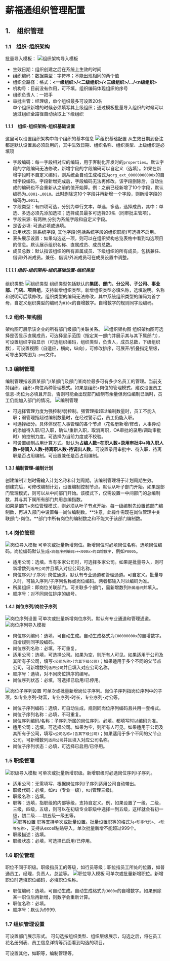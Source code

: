 # 薪福通组织管理配置
## 1.　组织管理
### 1.1　组织-组织架构
批量导入模板：
![组织架构导入模板](./图片/1_1组织架构导入模板.png)
- 生效日期：组织创建之后在系统上生效的时间<br>
- 组织编码：数据类型：字符串；不能出现相同的两个值<br>
- 组织全路径：格式：**<一级组织>/<二级组织>/<三级组织>/…/<n级组织>**<br>
- 机构号：目前没有作用，可不填。组织编码体现组织的序号<br>
- 组织负责人：一把手<br>
- 审批主管：经理级，单个组织最多可设置20名<br>
单个组织新增的时候必须填写其上级组织；通过模板批量导入组织的时候可以通过组织全路径自动读取上下级组织<br>

#### 1.1.1　组织-组织架构-组织基础设置
这里可以设置组织架构中每个组织的基本信息
![组织基础配置](./图片/1_1_1组织基本配置.png)
从生效日期到备注都是默认设置且必须启用的，其中生效日期、组织名称、组织类型、上级组织是必填项<br>
- 字段编码：每一字段相对应的编码，用于客制化开发时的`properties`。默认字段的字段编码无法修改，新增字段的字段编码可以自定义（选填）。如果在新增字段时不自定义编码，则系统会自动生成格式为`org_ext_00000000000x`的自增字段编码。字段新增完成后，字段编码无法再修改。该字段删除后，自动生成的编码也不会重新从之前的值开始算。例：之前已经新增了10个字段，默认编码为`…0001-…0010`。此时删除这10个字段并再新增一个字段，则新增字段的编码为`…0011`。<br>
- 字段类型：有四项可选，分别为单行文本，单选，多选，选择成员，其中：单选、多选必须先添加选项；选择成员最多可选择20名（同审批主管项）。<br>
- 字段来源: 有两种,分别为系统字段和自定义字段。<br>
- 是否必填: 可选必填或选填。<br>
- 启用状态: 除系统字段, 其他字段(包括系统字段的组织职能)可选择不启用。<br>
- 表头展示设置：如果勾选这一项，则可以在组织架构总览表格中看到勾选项目的信息。默认展示组织名称、直属成员、成员总数。<br>
- 成员总数：默认指该组织的所有直属成员、下级组织的所有成员，包括兼任、借调/外派成员。兼任、借调/外派成员可在成员设置中调整。<br>

##### 1.1.1.1 组织-组织架构-组织基础设置-组织类型
组织类型:
![组织类型](./图片/1_1_1_1组织类型.png)
组织类型包括默认的**集团、部门、分公司、子公司、事业部、门店、项目组**，支持新增组织类型。新增组织类型必填名称，选填说明。名称和说明可后续修改。组织类型的编码无法修改，其中系统组织类型的编码为首字母，自定义组织类型的编码为`010x`的自增数字。自增数字的规则同字段编码。

### 1.2 组织-架构图
架构图可展示该企业的所有部门级部门关联关系。
![组织架构图](./图片/1_2组织架构图.png)
组织架构图可选择是否显示直属成员，可选择显示范围（指定某一部门并展示其与其下属部门），可设置组织字段显示（可选组织编码，组织类型，负责人，成员总数，下级组织数），可设置视图（自适应，横向，纵向），可修改排序，可展开/折叠指定层级，可导出架构图为`.png`文件。

### 1.3 编制管理
编制管理指设置某部门/某部门及部门某岗位最多可有多少名员工的管理。当前支持组织、组织+岗位两种管理模式。如果是组织+岗位的管理模式，建议设置员工信息-岗位为必填且开启，否则可能会出现部门编制有余量但岗位编制已满时，员工仍能加入部门的情况。
![编制管理](./图片/1_3编制管理.png)
- 可选择管理力度为强控制/弱控制。强管理指超过编制数量时，员工不能入职；弱管理指超过编制数量时，在经过警示后，员工仍能入职。<br>
- 可选择细分。具体体现在人事管理的各个节点（花名册新增/修改，人事异动的添加待入职/已入职，确认/重新入职，取消离职，OA审批的录用/调动审批时）的控制力度。可选择为当前力度或不校验。<br>
- 可设置编制占用计算方式。默认为**占编人数=在职人数+录用审批中+待入职人数+待调入人数-待离职人数-待调出人数**。可设置录用审批中、待入职、待离职是否占用编制。可设置兼任是否占用编制。<br>

#### 1.3.1 编制管理-编制计划
创建编制计划时需输入计划名称和计划周期。该编制管理将于计划周期生效。<br>
创建完后，可修改编制计划，设置编制控制节点。默认从叶子部门开始。如果是部门管理模式，则可以从中间部门开始。该模式下，仅需设置一中间部门的总编制数，其与其下属所有部门共用总编指数。<br>
如果是部门+岗位管理模式，则必须从叶子节点开始。每一级编制先设置该部门编制数，再进入部门中设置每一岗位编制数。**注意，此操作需现在岗位管理中关联部门-岗位。**部门中所有岗位的编制数之和不能大于该部门编制数。<br>

### 1.4 岗位管理
![岗位导入模板](./图片/1_4岗位管理导入模板.png)
可单次或批量新增岗位。新增岗位时必填岗位名称，选填岗位编码。岗位编码默认生成`<岗位序列编码>+<000x>的自增数字`，例如`P0005`。<br>
- 适用公司：选填。当有多家公司时，可选择多家公司。如果是批量导入，则可新增数列`适用公司`并且填入对应公司名称。<br>
- 岗位序列/子序列: 岗位通道。默认有专业通道和管理通道。可自定义。批量导入时，可输入序列/子序列名称或岗位编码。两者都输入时以编码为准。<br>
- 所属组织：即岗位关联部门。可关联多个部门，需新增数列`所属组织`并填入。<br>
- 顺序号：对不同岗位排序的编号。<br>

#### 1.4.1 岗位序列/岗位子序列
![岗位序列设置](./图片/1_4_1岗位序列设置.png)
可单次或批量新增岗位序列。默认有专业通道和管理通道。
![岗位序列导入模板](./图片/1_4_2岗位序列导入模板.png)
- 岗位序列编码：选填，可自动生成。自动生成格式为`C00000000x`的自增数字。自增规则同字段编码。<br>
- 岗位序列名称：必填，不可重复。<br>
- 适用公司：选填，可选择公司。如果为空，则所有人可见。如果适用于公司及其所有子公司，填写`<公司名称>(含其下级公司)`；如果适用于多个不同的父节点公司，可新增数列`适用公司`并且填入对应公司名称。<br>
- 顺序号：选填，对不同岗位排序的编号。<br>
- 岗位序列状态：必填，可选择已启用/已停用。<br>

![岗位子序列设置](./图片/1_4_3岗位子序列导入模板.png)
可单次或批量新增岗位子序列。岗位子序列指岗位序列中的子项，如专业序列-财富，专业序列-时长，专业序列-对公等。<br>
- 岗位子序列编码：选填，可自动生成，规则同岗位序列编码且共用一套格式。<br>
- 岗位子序列名称：必填，不可重复。<br>
- 岗位序列编码/名称：子序列所属的岗位序列。必填。都填写时以编码为准。<br>
- 适用公司：选填，可选择公司。如果为空，则所有人可见。如果适用于公司及其所有子公司，填写`<公司名称>(含其下级公司)`；如果适用于多个不同的父节点公司，可新增数列`适用公司`并且填入对应公司名称。<br>
- 岗位子序列状态：必填，可选择已启用/已停用。<br>

### 1.5 职级管理
![职级导入模板](./图片/1_5职级导入模板.png)
可单次或批量新增职级。新增职级时必选岗位序列/子序列。<br>
- 适用公司：无需填写，根据岗位序列/子序列适用公司自动带出。<br>
- 职级代码：必填，如`P1`（专业一级），`M3`(管理三级)。<br>
- 职级名称：选填。<br>
- 职等：选填，指职级的内部等级，支持自定义。例，如果设置了一级，二级，三级，四级，五级，则可以在初级专业职级中选择一到五级，这样就会有初一级，初二级……初五级一级五等。<br>
![职等设置](./图片/1_5_1职等设置.png)
职等支持单次或批量设置。批量设置职等的格式为`<职等代码>, <职等名称>`，支持从excel粘贴导入，单次批量新增不能超过999个。
- 职级描述：选填。<br>
- 职级状态：必填，可选择已启用/已停用。<br>

### 1.6 职位管理
职位不同于职级。职级指员工的等级，如行员等级；职位指员工所处的位置，如普通员工，经理，负责人，总监等。
![职位导入模板](./图片/1_6职位导入模板.png)
可单次或批量新增职位。新增职位时选填职位编码，必填职位名称。<br>
- 职位编码：选填，可自动生成。自动生成格式为`J000x`的自增数字。如果删除某一职位后再新增，则数字会重新计算。<br>
- 职位名称：必填。<br>
- 顺序号：默认为9999.<br>

### 1.7 组织管理设置
可设置部门展示形式。
可勾选按组织类型、组织层级展示，勾选之后，将在员工花名册列表、员工信息详情等页面看到勾选的项目。

可设置其他，如职等，编制管理等。




